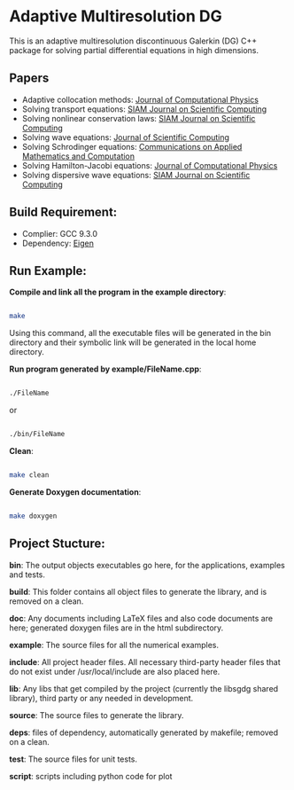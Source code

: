 # Adaptive Multiresolution DG

This is an adaptive multiresolution discontinuous Galerkin (DG) C++ package for solving partial differential equations in high dimensions.

  

## Papers

- Adaptive collocation methods: [Journal of Computational Physics](https://www.sciencedirect.com/science/article/pii/S0021999120305441?casa_token=Ib2O7Vuzp8MAAAAA:RawDMxMtMpXpk5pjeTQaG8VDYXU6DvckElJQ46v__IkbcV5AA9dOYdnuGOYzZCZrmhUg5Ssq)
- Solving transport equations: [SIAM Journal on Scientific Computing](https://epubs.siam.org/doi/abs/10.1137/16M1083190)
- Solving nonlinear conservation laws: [SIAM Journal on Scientific Computing](https://epubs.siam.org/doi/abs/10.1137/19M126565X)
- Solving wave equations: [Journal of Scientific Computing](https://link.springer.com/article/10.1007%2Fs10915-020-01322-w)
- Solving Schrodinger equations: [Communications on Applied Mathematics and Computation](https://arxiv.org/abs/2007.01471)
- Solving Hamilton-Jacobi equations: [Journal of Computational Physics](https://www.sciencedirect.com/science/article/pii/S0021999121001893?casa_token=sfPahS9dYUoAAAAA:DyyGlYCXfk-vMLuM1ncw4zWu9_tK2mvsOFWKkAW1psON4IBKNZ4YXedpybM2hd3y7lk3oGkF)
- Solving dispersive wave equations: [SIAM Journal on Scientific Computing](https://epubs.siam.org/doi/10.1137/21M1411391)



## Build Requirement:

- Complier: GCC 9.3.0
- Dependency: [Eigen](https://eigen.tuxfamily.org/index.php?title=Main_Page)
  

## Run Example:

  

**Compile and link all the program in the example directory**:

  

```sh

make

```

Using this command, all the executable files will be generated in the bin directory and their symbolic link will be generated in the local home directory.

  

**Run program generated by example/FileName.cpp**:

  

```sh

./FileName

```

or

```sh

./bin/FileName

```

  

**Clean**:

  

```sh

make clean

```

  

**Generate Doxygen documentation**:

```sh

make doxygen

```

  

## Project Stucture:

  

**bin**: The output objects executables go here, for the applications, examples and tests.

  

**build**: This folder contains all object files to generate the library, and is removed on a clean.

  

**doc**: Any documents including LaTeX files and also code documents are here; generated doxygen files are in the html subdirectory.

  

**example**: The source files for all the numerical examples.

  

**include**: All project header files. All necessary third-party header files that do not exist under /usr/local/include are also placed here.

  

**lib**: Any libs that get compiled by the project (currently the libsgdg shared library), third party or any needed in development.

  

**source**: The source files to generate the library.

  

**deps**: files of dependency, automatically generated by makefile; removed on a clean.

  

**test**: The source files for unit tests.

  

**script**: scripts including python code for plot

